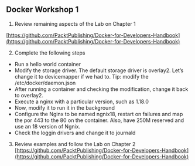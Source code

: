 ## Docker Workshop 1

1. Review remaining aspects of the Lab on Chapter 1

[https://github.com/PacktPublishing/Docker-for-Developers-Handbook](https://github.com/PacktPublishing/Docker-for-Developers-Handbook)

2. Complete the following steps

- Run a hello world container
- Modify the storage driver. The default storage driver is overlay2. Let’s change it to devicemapper if we had to. Tip: modify the /etc/docker/daemon.json
- After running a container and checking the modification, change it back to overlay2.
- Execute a nginx with a particular version, such as 1.18.0
- Now, modify it to run it in the background
- Configure the Nginx to be named ngnix18, restart on failures and map the por 443 to the 80 on the container. Also, have 250M reserved and use an 18 version of Ngnix.
- Check the loggin drivers and change it to journald

3. Review examples and follow the Lab on Chapter 2  
   [https://github.com/PacktPublishing/Docker-for-Developers-Handbook](https://github.com/PacktPublishing/Docker-for-Developers-Handbook)

